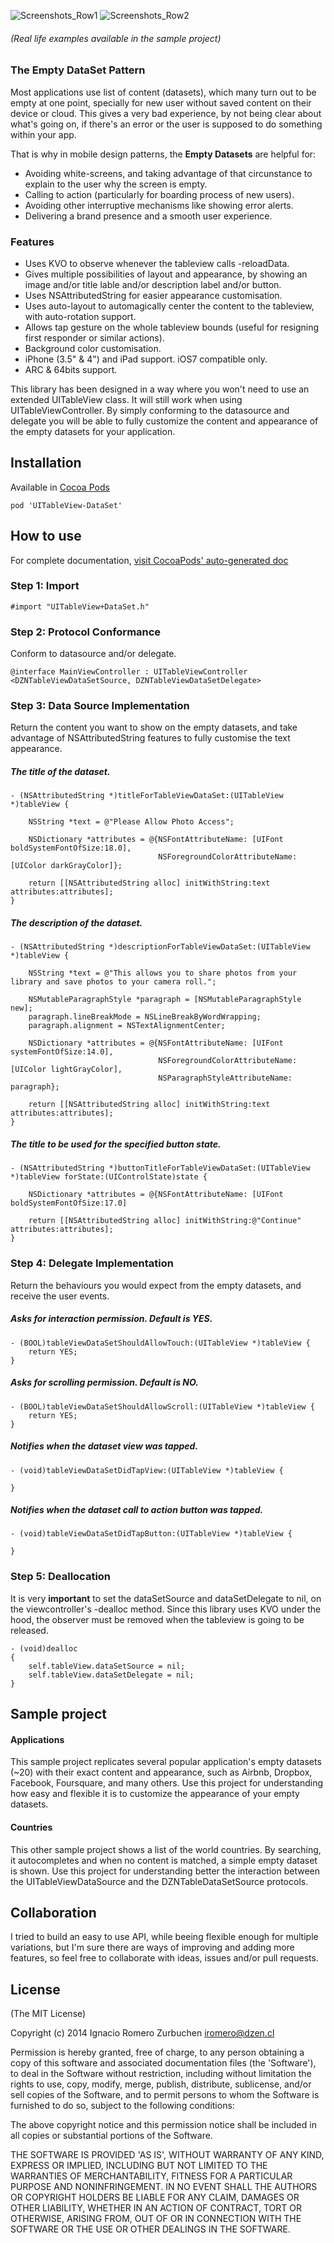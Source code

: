 ![Screenshots_Row1](https://raw.githubusercontent.com/dzenbot/UITableView-DataSet/master/Examples/Applications/Screenshots/Screenshots_row1.png)
![Screenshots_Row2](https://raw.githubusercontent.com/dzenbot/UITableView-DataSet/master/Examples/Applications/Screenshots/Screenshots_row2.png)
###### (Real life examples available in the sample project)

### The Empty DataSet Pattern
Most applications use list of content (datasets), which many turn out to be empty at one point, specially for new user without saved content on their device or cloud. This gives a very bad experience, by not being clear about what's going on, if there's an error or the user is supposed to do something within your app.

That is why in mobile design patterns, the **Empty Datasets** are helpful for:
* Avoiding white-screens, and taking advantage of that circunstance to explain to the user why the screen is empty.
* Calling to action (particularly for boarding process of new users).
* Avoiding other interruptive mechanisms like showing error alerts.
* Delivering a brand presence and a smooth user experience.


### Features
* Uses KVO to observe whenever the tableview calls -reloadData.
* Gives multiple possibilities of layout and appearance, by showing an image and/or title lable and/or description label and/or button.
* Uses NSAttributedString for easier appearance customisation.
* Uses auto-layout to automagically center the content to the tableview, with auto-rotation support.
* Allows tap gesture on the whole tableview bounds (useful for resigning first responder or similar actions).
* Background color customisation.
* iPhone (3.5" & 4") and iPad support. iOS7 compatible only.
* ARC & 64bits support.

This library has been designed in a way where you won't need to use an extended UITableView class. It will still work when using UITableViewController.
By simply conforming to the datasource and delegate you will be able to fully customize the content and appearance of the empty datasets for your application.


## Installation

Available in [Cocoa Pods](http://cocoapods.org/?q=UITableView-DataSet)
```
pod 'UITableView-DataSet'
```


## How to use
For complete documentation, [visit CocoaPods' auto-generated doc](http://cocoadocs.org/docsets/UITableView-DataSet/)

### Step 1: Import
```
#import "UITableView+DataSet.h"
```

### Step 2: Protocol Conformance
Conform to datasource and/or delegate.
```
@interface MainViewController : UITableViewController <DZNTableViewDataSetSource, DZNTableViewDataSetDelegate>
```

### Step 3: Data Source Implementation
Return the content you want to show on the empty datasets, and take advantage of NSAttributedString features to fully customise the text appearance.

##### The title of the dataset.
```
- (NSAttributedString *)titleForTableViewDataSet:(UITableView *)tableView {

    NSString *text = @"Please Allow Photo Access";
    
    NSDictionary *attributes = @{NSFontAttributeName: [UIFont boldSystemFontOfSize:18.0],
                                 NSForegroundColorAttributeName: [UIColor darkGrayColor]};
    
    return [[NSAttributedString alloc] initWithString:text attributes:attributes];
}
```

##### The description of the dataset.
```
- (NSAttributedString *)descriptionForTableViewDataSet:(UITableView *)tableView {

    NSString *text = @"This allows you to share photos from your library and save photos to your camera roll.";
    
    NSMutableParagraphStyle *paragraph = [NSMutableParagraphStyle new];
    paragraph.lineBreakMode = NSLineBreakByWordWrapping;
    paragraph.alignment = NSTextAlignmentCenter;
    
    NSDictionary *attributes = @{NSFontAttributeName: [UIFont systemFontOfSize:14.0],
                                 NSForegroundColorAttributeName: [UIColor lightGrayColor],
                                 NSParagraphStyleAttributeName: paragraph};
                                 
    return [[NSAttributedString alloc] initWithString:text attributes:attributes];                      
}
```

##### The title to be used for the specified button state.
```
- (NSAttributedString *)buttonTitleForTableViewDataSet:(UITableView *)tableView forState:(UIControlState)state {

    NSDictionary *attributes = @{NSFontAttributeName: [UIFont boldSystemFontOfSize:17.0]

    return [[NSAttributedString alloc] initWithString:@"Continue" attributes:attributes];
}
```

### Step 4: Delegate Implementation
Return the behaviours you would expect from the empty datasets, and receive the user events.

##### Asks for interaction permission. Default is YES.
```
- (BOOL)tableViewDataSetShouldAllowTouch:(UITableView *)tableView {
    return YES;
}
```

##### Asks for scrolling permission. Default is NO.
```
- (BOOL)tableViewDataSetShouldAllowScroll:(UITableView *)tableView {
    return YES;
}
```

##### Notifies when the dataset view was tapped.
```
- (void)tableViewDataSetDidTapView:(UITableView *)tableView {
    
}
```

##### Notifies when the dataset call to action button was tapped.
```
- (void)tableViewDataSetDidTapButton:(UITableView *)tableView {
    
}
```

### Step 5: Deallocation
It is very **important** to set the dataSetSource and dataSetDelegate to nil, on the viewcontroller's -dealloc method. Since this library uses KVO under the hood, the observer must be removed when the tableview is going to be released.

```
- (void)dealloc
{
    self.tableView.dataSetSource = nil;
    self.tableView.dataSetDelegate = nil;
}
```


## Sample project

#### Applications
This sample project replicates several popular application's empty datasets (~20) with their exact content and appearance, such as Airbnb, Dropbox, Facebook, Foursquare, and many others. Use this project for understanding how easy and flexible it is to customize the appearance of your empty datasets.

#### Countries
This other sample project shows a list of the world countries. By searching, it autocompletes and when no content is matched, a simple empty dataset is shown. Use this project for understanding better the interaction between the UITableViewDataSource and the DZNTableDataSetSource protocols.


## Collaboration
I tried to build an easy to use API, while beeing flexible enough for multiple variations, but I'm sure there are ways of improving and adding more features, so feel free to collaborate with ideas, issues and/or pull requests.


## License
(The MIT License)

Copyright (c) 2014 Ignacio Romero Zurbuchen <iromero@dzen.cl>

Permission is hereby granted, free of charge, to any person obtaining a copy of this software and associated documentation files (the 'Software'), to deal in the Software without restriction, including without limitation the rights to use, copy, modify, merge, publish, distribute, sublicense, and/or sell copies of the Software, and to permit persons to whom the Software is furnished to do so, subject to the following conditions:

The above copyright notice and this permission notice shall be included in all copies or substantial portions of the Software.

THE SOFTWARE IS PROVIDED 'AS IS', WITHOUT WARRANTY OF ANY KIND, EXPRESS OR IMPLIED, INCLUDING BUT NOT LIMITED TO THE WARRANTIES OF MERCHANTABILITY, FITNESS FOR A PARTICULAR PURPOSE AND NONINFRINGEMENT. IN NO EVENT SHALL THE AUTHORS OR COPYRIGHT HOLDERS BE LIABLE FOR ANY CLAIM, DAMAGES OR OTHER LIABILITY, WHETHER IN AN ACTION OF CONTRACT, TORT OR OTHERWISE, ARISING FROM, OUT OF OR IN CONNECTION WITH THE SOFTWARE OR THE USE OR OTHER DEALINGS IN THE SOFTWARE.
